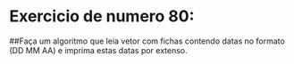 # Exercicio de numero 80:

##Faça um algoritmo que leia vetor com fichas contendo datas no formato (DD MM AA) e imprima estas datas por extenso.
